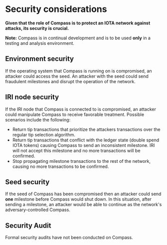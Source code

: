 # Security considerations

**Given that the role of Compass is to protect an IOTA network against attacks, its security is crucial.**

**Note:** Compass is in continual development and is to be used **only** in a testing and analysis environment. 

## Environment security

If the operating system that Compass is running on is compromised, an attacker could access the seed. An attacker with the seed could send fraudulent milestones and disrupt the operation of the network.

## IRI node security

If the IRI node that Compass is connected to is compromised, an attacker could manipulate Compass to receive favorable treatment. Possible scenarios include the following:
- Return tip transactions that prioritize the attackers transactions over the regular tip selection algorithm.
- Return tip transactions that conflict with the ledger state (double spend IOTA tokens) causing Compass to send an inconsistent milestone. IRI will not accept this milestone and no more transactions will be confirmed.
- Stop propagating milestone transactions to the rest of the network, causing no more transactions to be confirmed.

## Seed security

If the seed of Compass has been compromised then an attacker could send **one** milestone before Compass would shut down. In this situation, after sending a milestone, an attacker would be able to continue as the network's adversary-controlled Compass.

## Security Audit

Formal security audits have not been conducted on Compass. 